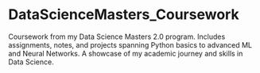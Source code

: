# DataScienceMasters_Coursework
Coursework from my Data Science Masters 2.0 program. Includes assignments, notes, and projects spanning Python basics to advanced ML and Neural Networks. A showcase of my academic journey and skills in Data Science.
